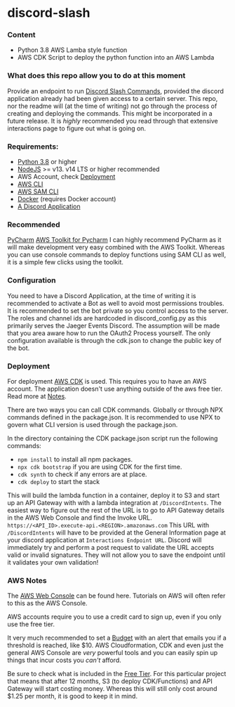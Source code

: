 # discord-slash

### Content
* Python 3.8 AWS Lamba style function
* AWS CDK Script to deploy the python function into an AWS Lambda

### What does this repo allow you to do at this moment
Provide an endpoint to run [Discord Slash Commands](https://discord.com/developers/docs/interactions/slash-commands), provided the discord application already had been given access to a certain server. This repo, nor the readme will (at the time of writing) not go through the process of creating and deploying the commands. This might be incorporated in a future release. It is *highly* recommended you read through that extensive interactions page to figure out what is going on.

### Requirements:
* [Python 3.8](https://www.python.org/downloads/) or higher
* [NodeJS](https://nodejs.org/en/) >= v13. v14 LTS or higher recommended
* AWS Account, check [Deployment](###Deployment) 
* [AWS CLI](https://docs.aws.amazon.com/cli/latest/userguide/install-cliv2-windows.html)
* [AWS SAM CLI](https://docs.aws.amazon.com/serverless-application-model/latest/developerguide/serverless-sam-cli-install-windows.html)
* [Docker](https://www.docker.com/products/docker-desktop) (requires  Docker account)
* [A Discord Application](https://discord.com/developers/applications/)

### Recommended
[PyCharm](https://www.jetbrains.com/pycharm/download/#section=windows)
[AWS Toolkit for Pycharm](https://docs.aws.amazon.com/toolkit-for-jetbrains/latest/userguide/setup-toolkit.html)
I can highly recommend PyCharm as it will make development very easy combined with the AWS Toolkit. Whereas you can use console commands to deploy functions using SAM CLI as well, it is a simple few clicks using the toolkit.

### Configuration
You need to have a Discord Application, at the time of writing it is recommended to activate a Bot as well to avoid most permissions troubles. It is recommended to set the bot private so you control access to the server. The roles and channel ids are hardcoded in discord_config.py as this primarily serves the Jaeger Events Discord. The assumption will be made that you area aware how to run the OAuth2 Process yourself. The only configuration available is through the cdk.json to change the public key of the bot.

### Deployment
For deployment [AWS CDK](https://docs.aws.amazon.com/cdk/latest/guide/home.html) is used. This requires you to have an AWS account. The application doesn't use anything outside of the aws free tier. Read more at [Notes](###AWS_Notes).

There are two ways you can call CDK commands. Globally or through NPX commands defined in the package.json. It is recommended to use NPX to govern what CLI version is used through the package.json.

In the directory containing the CDK package.json script run the following commands:

* `npm install` to install all npm packages.
* `npx cdk bootstrap` if you are using CDK for the first time.
* `cdk synth`  to check if any errors are at place.
* `cdk deploy` to start the stack

This will build the lambda function in a container, deploy it to S3 and start up an API Gateway with with a lambda integration at `/DiscordIntents`. The easiest way to figure out the rest of the URL is to go to API Gateway details in the AWS Web Console and find the Invoke URL. `https://<API_ID>.execute-api.<REGION>.amazonaws.com`
This URL with `/DiscordIntents` will have to be provided at the General Information page at your discord application at `Interactions Endpoint URL`. Discord will immediately try and perform a post request to validate the URL accepts valid or invalid signatures. They will not allow you to save the endpoint until it validates your own validation!

### AWS Notes
The [AWS Web Console](https://console.aws.amazon.com/) can be found here. Tutorials on AWS will often refer to this as the AWS Console.

AWS accounts require you to use a credit card to sign up, even if you only use the free tier.

It very much recommended to set a [Budget](https://docs.aws.amazon.com/awsaccountbilling/latest/aboutv2/tracking-free-tier-usage.html#free-budget)  with an alert that emails you if a threshold is reached, like $10. AWS Cloudformation, CDK and even just the general AWS Console are *very* powerful tools and you can easily spin up things that incur costs you *can't* afford.

Be sure to check what is included in the [Free Tier](https://aws.amazon.com/free/). For this particular project that means that after 12 months, S3 (to deploy CDK/Functions) and API Gateway will start costing money. Whereas this will still only cost around $1.25 per month, it is good to keep it in mind.
